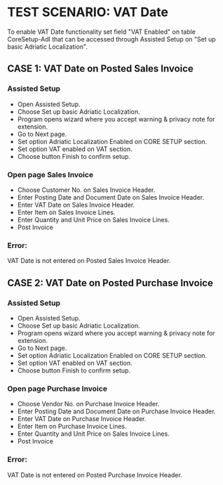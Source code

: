 # TEST SCENARIO: VAT Date

To enable VAT Date functionality set field "VAT Enabled" on table CoreSetup-Adl that can be accessed through Assisted Setup on "Set up basic Adriatic Localization".

## CASE 1: VAT Date on Posted Sales Invoice

### Assisted Setup

-	Open Assisted Setup.
-	Choose Set up basic Adriatic Localization.
-	Program opens wizard where you accept warning & privacy note for extension.
-	Go to Next page.
-	Set option Adriatic Localization Enabled on CORE SETUP section.
-	Set option VAT enabled on VAT section.
-	Choose button Finish to confirm setup.

### Open page Sales Invoice

-	Choose Customer No. on Sales Invoice Header.
-	Enter Posting Date and Document Date on Sales Invoice Header.
-	Enter VAT Date on Sales Invoice Header.
-	Enter Item on Sales Invoice Lines.
-	Enter Quantity and Unit Price on Sales Invoice Lines.
-	Post Invoice

### Error:

VAT Date is not entered on Posted Sales Invoice Header.

## CASE 2:  VAT Date on Posted Purchase Invoice

### Assisted Setup

-	Open Assisted Setup.
-	Choose Set up basic Adriatic Localization.
-	Program opens wizard where you accept warning & privacy note for extension.
-	Go to Next page.
-	Set option Adriatic Localization Enabled on CORE SETUP section.
-	Set option VAT enabled on VAT section.
-	Choose button Finish to confirm setup.

### Open page Purchase Invoice

-	Choose Vendor No. on Purchase Invoice Header.
-	Enter Posting Date and Document Date on Purchase Invoice Header.
-	Enter VAT Date on Purchase Invoice Header.
-	Enter Item on Purchase Invoice Lines.
-	Enter Quantity and Unit Price on Sales Invoice Lines.
-	Post Invoice

### Error:

VAT Date is not entered on Posted Purchase Invoice Header.